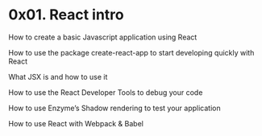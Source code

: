 # 0x01. React intro


How to create a basic Javascript application using React

How to use the package create-react-app to start developing quickly with React

What JSX is and how to use it

How to use the React Developer Tools to debug your code

How to use Enzyme’s Shadow rendering to test your application


How to use React with Webpack & Babel
